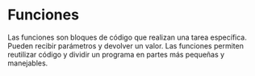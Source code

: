 # Funciones

Las funciones son bloques de código que realizan una tarea específica. Pueden recibir parámetros y devolver un valor. Las funciones permiten reutilizar código y dividir un programa en partes más pequeñas y manejables.

